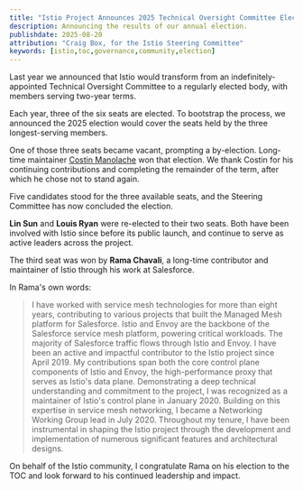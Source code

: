 ```yaml
---
title: "Istio Project Announces 2025 Technical Oversight Committee Election Results"
description: Announcing the results of our annual election.
publishdate: 2025-08-20
attribution: "Craig Box, for the Istio Steering Committee"
keywords: [istio,toc,governance,community,election]
---
```


Last year we announced that Istio would transform from an indefinitely-appointed Technical Oversight Committee to a regularly elected body, with members serving two-year terms.

Each year, three of the six seats are elected. To bootstrap the process, we announced the 2025 election would cover the seats held by the three longest-serving members.

One of those three seats became vacant, prompting a by-election. Long-time maintainer [Costin Manolache](https://github.com/costinm) won that election. We thank Costin for his continuing contributions and completing the remainder of the term, after which he chose not to stand again.

Five candidates stood for the three available seats, and the Steering Committee has now concluded the election.

**Lin Sun** and **Louis Ryan** were re-elected to their two seats. Both have been involved with Istio since before its public launch, and continue to serve as active leaders across the project.

The third seat was won by **Rama Chavali**, a long-time contributor and maintainer of Istio through his work at Salesforce.

In Rama's own words:

> I have worked with service mesh technologies for more than eight years, contributing to various projects that built the Managed Mesh platform for Salesforce. Istio and Envoy are the backbone of the Salesforce service mesh platform, powering critical workloads. The majority of Salesforce traffic flows through Istio and Envoy.
> I have been an active and impactful contributor to the Istio project since April 2019. My contributions span both the core control plane components of Istio and Envoy, the high-performance proxy that serves as Istio's data plane. Demonstrating a deep technical understanding and commitment to the project, I was recognized as a maintainer of Istio's control plane in January 2020. Building on this expertise in service mesh networking, I became a Networking Working Group lead in July 2020.
> Throughout my tenure, I have been instrumental in shaping the Istio project through the development and implementation of numerous significant features and architectural designs.

On behalf of the Istio community, I congratulate Rama on his election to the TOC and look forward to his continued leadership and impact.

